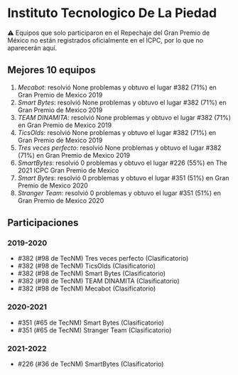 # Instituto Tecnologico De La Piedad

:warning: Equipos que solo participaron en el Repechaje del Gran Premio de México no están registrados oficialmente en el ICPC, por lo que no aparecerán aquí.

## Mejores 10 equipos

1. _Mecabot_: resolvió None problemas y obtuvo el lugar #382 (71%) en Gran Premio de Mexico 2019
1. _Smart Bytes_: resolvió None problemas y obtuvo el lugar #382 (71%) en Gran Premio de Mexico 2019
1. _TEAM DINAMITA_: resolvió None problemas y obtuvo el lugar #382 (71%) en Gran Premio de Mexico 2019
1. _TicsOlds_: resolvió None problemas y obtuvo el lugar #382 (71%) en Gran Premio de Mexico 2019
1. _Tres veces perfecto_: resolvió None problemas y obtuvo el lugar #382 (71%) en Gran Premio de Mexico 2019
1. _SmartBytes_: resolvió 0 problemas y obtuvo el lugar #226 (55%) en The 2021 ICPC Gran Premio de Mexico
1. _Smart Bytes_: resolvió 0 problemas y obtuvo el lugar #351 (51%) en Gran Premio de Mexico 2020
1. _Stranger Team_: resolvió 0 problemas y obtuvo el lugar #351 (51%) en Gran Premio de Mexico 2020

## Participaciones

### 2019-2020

- #382 (#98 de TecNM) Tres veces perfecto (Clasificatorio)
- #382 (#98 de TecNM) TicsOlds (Clasificatorio)
- #382 (#98 de TecNM) Smart Bytes (Clasificatorio)
- #382 (#98 de TecNM) TEAM DINAMITA (Clasificatorio)
- #382 (#98 de TecNM) Mecabot (Clasificatorio)

### 2020-2021

- #351 (#65 de TecNM) Smart Bytes (Clasificatorio)
- #351 (#65 de TecNM) Stranger Team (Clasificatorio)

### 2021-2022

- #226 (#36 de TecNM) SmartBytes (Clasificatorio)



